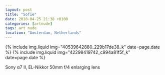 ```yaml
---
layout: post
title: "Sofie"
date: 2018-04-25 21:38 +0100
categories: [artnude]
tags: art nude
location: "Amsterdam, Netherlands"
---
```


{% include img.liquid img="40539642880_229b17de38_k" date=page.date %}
{% include img.liquid img="42298419742_c994a81f5f_k" date=page.date %}

Sony α7 II, EL-Nikkor 50mm f/4 enlarging lens